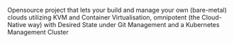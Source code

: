Opensource project that lets your build and manage your own (bare-metal) clouds utilizing KVM and Container Virtualisation, omnipotent (the Cloud-Native way) with Desired State under Git Management and a Kubernetes Management Cluster
